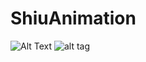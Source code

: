 # ShiuAnimation
![Alt Text](https://dl.dropboxusercontent.com/u/81743100/ShiuSelect.gif)
![alt tag](https://dl.dropboxusercontent.com/u/81743100/ShiuSelect.gif)
